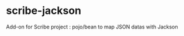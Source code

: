 scribe-jackson
==============

Add-on for Scribe project : pojo/bean to map JSON datas with Jackson
